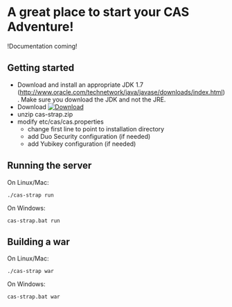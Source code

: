 # A great place to start your CAS Adventure!

!Documentation coming!

## Getting started

* Download and install an appropriate JDK 1.7 (http://www.oracle.com/technetwork/java/javase/downloads/index.html). Make sure you download the JDK and not the JRE.
* Download [ ![Download](https://api.bintray.com/packages/apereo/Releases/cas-strap-sample/images/download.png) ](https://bintray.com/apereo/Releases/cas-strap-sample/_latestVersion)
* unzip cas-strap.zip
* modify etc/cas/cas.properties
  * change first line to point to installation directory
  * add Duo Security configuration (if needed)
  * add Yubikey configuration (if needed)

## Running the server

On Linux/Mac:

```shell
./cas-strap run
```

On Windows:

```shell
cas-strap.bat run
```

## Building a war

On Linux/Mac:

```shell
./cas-strap war
```

On Windows:

```shell
cas-strap.bat war
```

